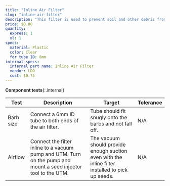 ```yaml
---
title: "Inline Air Filter"
slug: "inline-air-filter"
description: "This filter is used to prevent soil and other debris from entering the vacuum pump."
price: $8.00
quantity:
  express: 1
  xl: 1
specs:
  material: Plastic
  color: Clear
  for tube ID: 6mm
internal-specs:
  internal part name: Inline Air Filter
  vendor: LDO
  cost: $0.75
---
```


**Component tests**{:.internal}

|Test         |Description  |Target       |Tolerance    |
|-------------|-------------|-------------|-------------|
|Barb size    |Connect a 6mm ID tube to both ends of the air filter.|Tube should fit snugly onto the barbs and not fall off.|N/A
|Airflow      |Connect the filter inline to a vacuum pump and UTM. Turn on the pump and mount a seed injector tool to the UTM.|The vacuum should provide enough suction even with the inline filter installed to pick up seeds.|N/A